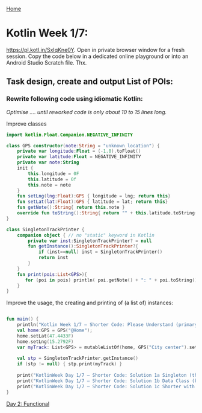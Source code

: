 [Home](./README-KotlinWeek.md)

# Kotlin Week  1/7: 

<https://pl.kotl.in/SxIqKne0Y>. Open in private browser window for a fresh session. Copy the code below in a dedicated online playground or into an Android Studio Scratch file. Thx.

## Task **design, create and output List of POIs**:

### Rewrite following code using idiomatic Kotlin:

*Optimise .... until reworked code is only about 10 to 15 lines long.*

Improve classes

```kotlin
import kotlin.Float.Companion.NEGATIVE_INFINITY

class GPS constructor(note:String = "unknown location") {
    private var longitude:Float = (-1.0).toFloat()
    private var latitude:Float = NEGATIVE_INFINITY
    private var note:String
    init {
        this.longitude = 0F
        this.latitude = 0f
        this.note = note
    }
    fun setLng(lng:Float):GPS { longitude = lng; return this}
    fun setLat(lat:Float):GPS { latitude = lat; return this}
    fun getNote():String{ return this.note }
    override fun toString():String{ return "" + this.latitude.toString() + "°N / " + this.latitude.toString() + "° E" }
}

class SingletonTrackPrinter {
    companion object { // no "static" keyword in Kotlin
        private var inst:SingletonTrackPrinter? = null
        fun getInstance():SingletonTrackPrinter?{
            if (inst==null) inst = SingletonTrackPrinter()
            return inst
        }
    }
    fun print(pois:List<GPS>){
       for (poi in pois) println( poi.getNote() + ": " + poi.toString() )
    }
}

```

Improve the usage, the creating and printing of (a list of) instances:

```kotlin

fun main() {
    println("Kotlin Week 1/7 – Shorter Code: Please Understand (primary constructor, init, companion object) and then Improve (< 15 LOC)")
    val home:GPS = GPS("@Home");
    home.setLat(47.4433F)
    home.setLng(15.2792F)
    var myTrack: List<GPS> = mutableListOf(home, GPS("City center").setLng(48f).setLat(15.3F), home)
    
    val stp = SingletonTrackPrinter.getInstance()
    if (stp != null) { stp.print(myTrack) }
    
    print("KotlinWeek Day 1/7 – Shorter Code: Solution 1a Singleton (threadsafe) for the TrackPrinter (keywords: object)\n")
    print("KotlinWeek Day 1/7 – Shorter Code: Solution 1b Data Class (keywords: default values, named arguments)\n")
    print("KotlinWeek Day 1/7 – Shorter Code: Solution 1c Shorter with string interpolation (keywords: dollar-sign)\n")
}
```

[Day 2: Functional](./Day-2of7.md)